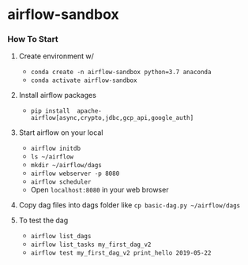 # airflow-sandbox


### How To Start

1. Create environment w/ 
   - `conda create -n airflow-sandbox python=3.7 anaconda`
   - `conda activate airflow-sandbox`

2. Install airflow packages 
   - `pip install  apache-airflow[async,crypto,jdbc,gcp_api,google_auth]`

3. Start airflow on your local 
   - `airflow initdb`
   - `ls ~/airflow`
   - `mkdir ~/airflow/dags`
   - `airflow webserver -p 8080`
   - `airflow scheduler`
   - Open `localhost:8080` in your web browser
4. Copy dag files into dags folder like `cp basic-dag.py ~/airflow/dags`
5. To test the dag
   - `airflow list_dags`
   - `airflow list_tasks my_first_dag_v2`
   - `airflow test my_first_dag_v2 print_hello 2019-05-22`